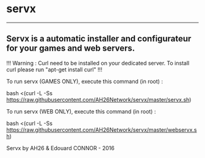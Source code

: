 # servx

---
Servx is a automatic installer and configurateur for your games and web servers.
---

!!! Warning : Curl need to be installed on your dedicated server. To install curl please run "apt-get install curl" !!!



To run servx (GAMES ONLY), execute this command (in root) :

  bash <(curl -L -Ss https://raw.githubusercontent.com/AH26Network/servx/master/servx.sh)


To run servx (WEB ONLY), execute this command (in root) :

  bash <(curl -L -Ss https://raw.githubusercontent.com/AH26Network/servx/master/webservx.sh)


Servx by AH26 & Edouard CONNOR - 2016
